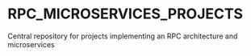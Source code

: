 # RPC_MICROSERVICES_PROJECTS
Central repository for projects implementing an RPC architecture and microservices
